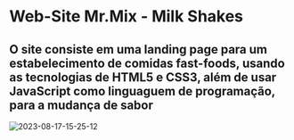 # Web-Site Mr.Mix - Milk Shakes

## O site consiste em uma landing page para um estabelecimento de comidas fast-foods, usando as tecnologias de HTML5 e CSS3, além de usar JavaScript como linguaguem de programação, para a mudança de sabor

![2023-08-17-15-25-12](https://github.com/joelrodriguesvieira/mr-mix-milk-shakes/assets/116133750/ea0e9cca-5eb8-4c34-8214-2e54d759b5d7)
